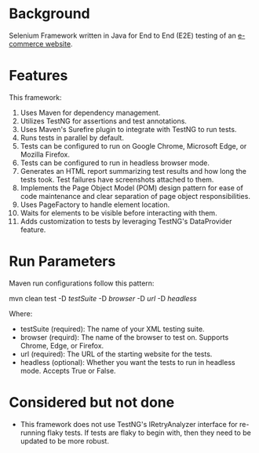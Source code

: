 # Background
Selenium Framework written in Java for End to End (E2E) testing of an [e-commerce website](https://www.rahulshettyacademy.com/loginpagePractise/).

# Features
This framework:
1. Uses Maven for dependency management.
2. Utilizes TestNG for assertions and test annotations.
3. Uses Maven's Surefire plugin to integrate with TestNG to run tests.
4. Runs tests in parallel by default.
5. Tests can be configured to run on Google Chrome, Microsoft Edge, or Mozilla Firefox.
6. Tests can be configured to run in headless browser mode.
7. Generates an HTML report summarizing test results and how long the tests took. Test failures have screenshots attached to them.
8. Implements the Page Object Model (POM) design pattern for ease of code maintenance and clear separation of page object responsibilities.
9. Uses PageFactory to handle element location.
10. Waits for elements to be visible before interacting with them.
11. Adds customization to tests by leveraging TestNG's DataProvider feature.

# Run Parameters
Maven run configurations follow this pattern: 

mvn clean test -D _testSuite_ -D _browser_ -D _url_ -D _headless_

Where:
* testSuite (required): The name of your XML testing suite.
* browser (requird): The name of the browser to test on. Supports Chrome, Edge, or Firefox.
* url (required): The URL of the starting website for the tests.
* headless (optional): Whether you want the tests to run in headless mode. Accepts True or False.

# Considered but not done
* This framework does not use TestNG's IRetryAnalyzer interface for re-running flaky tests. If tests are flaky to begin with, then they need to be updated to be more robust.